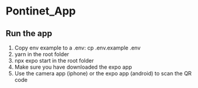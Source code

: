 # Pontinet_App

## Run the app

1. Copy env example to a .env: cp .env.example .env
2. yarn in the root folder
3. npx expo start in the root folder
4. Make sure you have downloaded the expo app
5. Use the camera app (iphone) or the expo app (android) to scan the QR code
